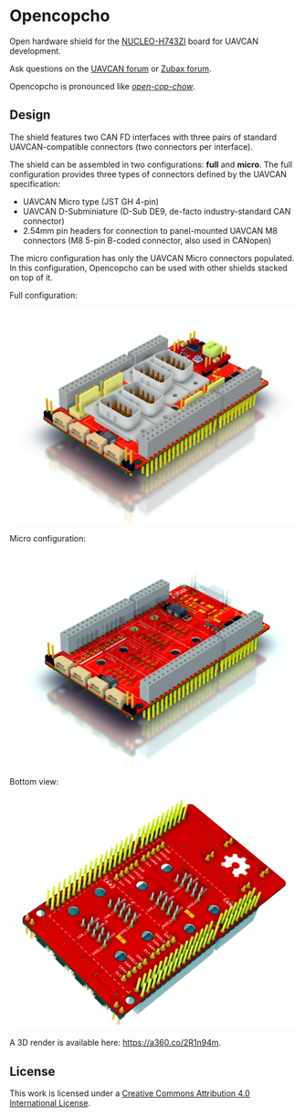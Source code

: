 # Opencopcho

Open hardware shield for the [NUCLEO-H743ZI](https://www.st.com/en/evaluation-tools/nucleo-h743zi.html) board
for UAVCAN development.

Ask questions on the [UAVCAN forum](https://forum.uavcan.org) or [Zubax forum](https://forum.zubax.com).

Opencopcho is pronounced like [*open-cop-chow*](https://translate.google.com/#en/en/opencopcho).

## Design

The shield features two CAN FD interfaces with three pairs of standard UAVCAN-compatible connectors
(two connectors per interface).

The shield can be assembled in two configurations: **full** and **micro**.
The full configuration provides three types of connectors defined by the UAVCAN specification:

* UAVCAN Micro type (JST GH 4-pin)
* UAVCAN D-Subminiature (D-Sub DE9, de-facto industry-standard CAN connector)
* 2.54mm pin headers for connection to panel-mounted UAVCAN M8 connectors
(M8 5-pin B-coded connector, also used in CANopen)

The micro configuration has only the UAVCAN Micro connectors populated.
In this configuration, Opencopcho can be used with other shields stacked on top of it.

Full configuration:

![top view](top.jpg)

Micro configuration:

![top view with micro connectors only](top-micro.jpg)

Bottom view:

![bottom view](bottom.jpg)

A 3D render is available here: <https://a360.co/2R1n94m>.

## License

This work is licensed under a
[Creative Commons Attribution 4.0 International License](http://creativecommons.org/licenses/by/4.0/).
